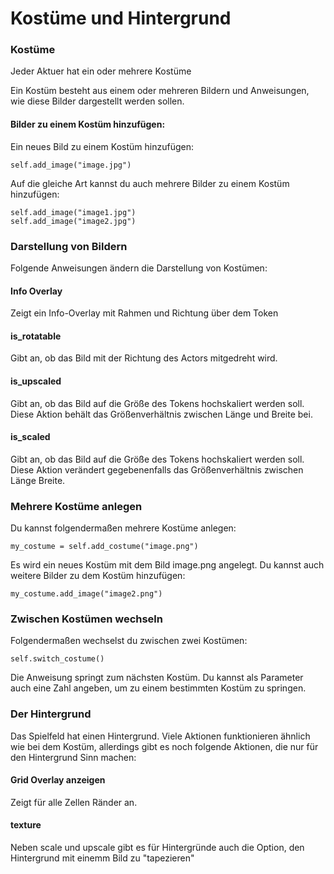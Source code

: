 Kostüme und Hintergrund
========================

### Kostüme

Jeder Aktuer hat ein oder mehrere Kostüme

Ein Kostüm besteht aus einem oder mehreren Bildern und Anweisungen, wie diese Bilder dargestellt werden sollen.

#### Bilder zu einem Kostüm hinzufügen: 

Ein neues Bild zu einem Kostüm hinzufügen:
```
self.add_image("image.jpg")
```

Auf die gleiche Art kannst du auch mehrere Bilder zu einem Kostüm hinzufügen:

```
self.add_image("image1.jpg")
self.add_image("image2.jpg")
```

### Darstellung von Bildern

Folgende Anweisungen ändern die Darstellung von Kostümen:

#### Info Overlay

Zeigt ein Info-Overlay mit Rahmen und Richtung über dem Token


#### is_rotatable

Gibt an, ob das Bild mit der Richtung des Actors mitgedreht wird.


#### is_upscaled

Gibt an, ob das Bild auf die Größe des Tokens hochskaliert werden soll.
Diese Aktion behält das Größenverhältnis zwischen Länge und Breite bei.

#### is_scaled

Gibt an, ob das Bild auf die Größe des Tokens hochskaliert werden soll.
Diese Aktion verändert gegebenenfalls das Größenverhältnis zwischen Länge Breite.



### Mehrere Kostüme anlegen

Du kannst folgendermaßen mehrere Kostüme anlegen:

```
my_costume = self.add_costume("image.png")
```

Es wird ein neues Kostüm mit dem Bild image.png angelegt.
Du kannst auch weitere Bilder zu dem Kostüm hinzufügen:

```
my_costume.add_image("image2.png")
```

### Zwischen Kostümen wechseln

Folgendermaßen wechselst du zwischen zwei Kostümen:

```
self.switch_costume()
```

Die Anweisung springt zum nächsten Kostüm. Du kannst als Parameter auch eine Zahl angeben, um zu einem bestimmten Kostüm zu springen.



### Der Hintergrund

Das Spielfeld hat einen Hintergrund. Viele Aktionen funktionieren ähnlich wie bei dem Kostüm, allerdings gibt es noch folgende Aktionen, die nur für den Hintergrund Sinn machen:


#### Grid Overlay anzeigen

Zeigt für alle Zellen Ränder an.

#### texture

Neben scale und upscale gibt es für Hintergründe auch die Option, den Hintergrund mit einemm Bild zu "tapezieren"